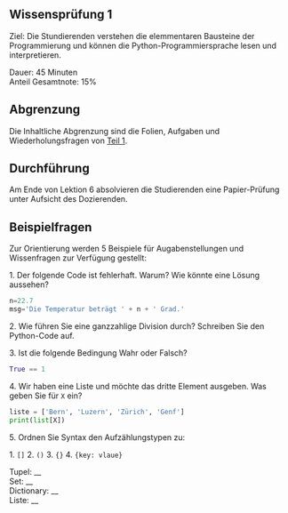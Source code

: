 ## Wissensprüfung 1

Ziel: Die Stundierenden verstehen die elemmentaren Bausteine der Programmierung und können die Python-Programmiersprache lesen und interpretieren.

Dauer: 45 Minuten\
Anteil Gesamtnote: 15%

## Abgrenzung

Die Inhaltliche Abgrenzung sind die Folien, Aufgaben und Wiederholungsfragen von [Teil 1](README.md#teil-1).

## Durchführung

Am Ende von Lektion 6 absolvieren die Studierenden eine Papier-Prüfung unter Aufsicht des Dozierenden.

## Beispielfragen

Zur Orientierung werden 5 Beispiele für Augabenstellungen und Wissenfragen zur Verfügung gestellt:

1\. Der folgende Code ist fehlerhaft. Warum? Wie könnte eine Lösung aussehen?

```python
n=22.7
msg='Die Temperatur beträgt ' + n + ' Grad.'
```

2\. Wie führen Sie eine ganzzahlige Division durch? Schreiben Sie den Python-Code auf.

3\. Ist die folgende Bedingung Wahr oder Falsch?

```python
True == 1
```

4\. Wir haben eine Liste und möchte das dritte Element ausgeben. Was geben Sie für `X` ein?

```python
liste = ['Bern', 'Luzern', 'Zürich', 'Genf']
print(list[X])
```

5\. Ordnen Sie Syntax den Aufzählungstypen zu:

1\. `[]` 2. `()` 3. `{}` 4. `{key: vlaue}`

Tupel: \_\_\
Set:  \_\_\
Dictionary:  \_\_\
Liste:  \_\_